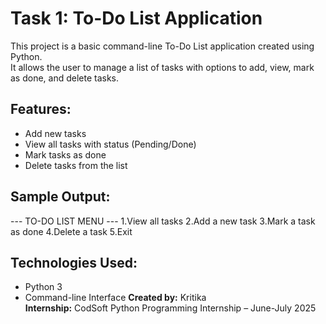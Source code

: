 # Task 1: To-Do List Application
This project is a basic command-line To-Do List application created using Python.  
It allows the user to manage a list of tasks with options to add, view, mark as done, and delete tasks.
## Features:
- Add new tasks
- View all tasks with status (Pending/Done)
- Mark tasks as done
- Delete tasks from the list
## Sample Output:
--- TO-DO LIST MENU ---
1.View all tasks
2.Add a new task
3.Mark a task as done
4.Delete a task
5.Exit
## Technologies Used:
- Python 3
- Command-line Interface
**Created by:** Kritika  
**Internship:** CodSoft Python Programming Internship – June-July 2025


